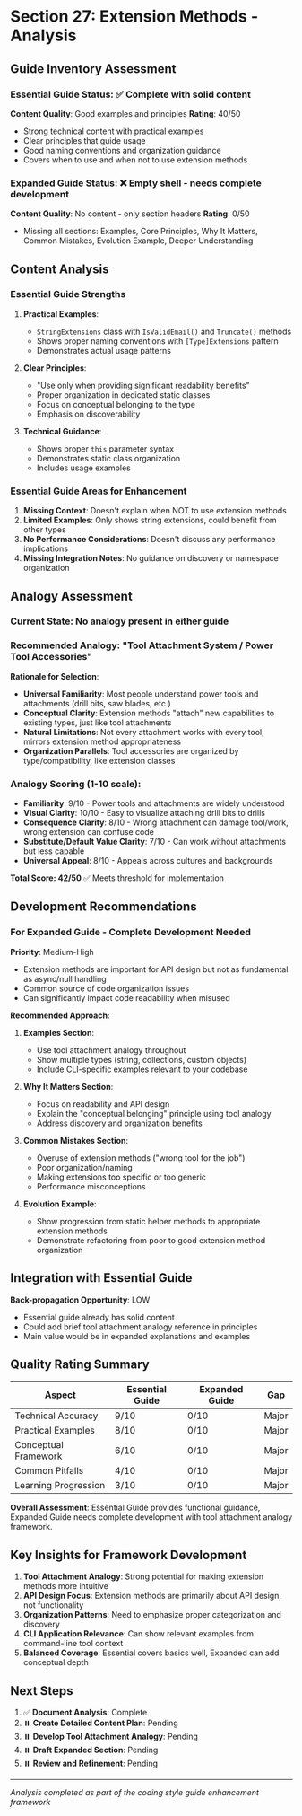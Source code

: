 # Section 27: Extension Methods - Analysis

## Guide Inventory Assessment

### Essential Guide Status: ✅ Complete with solid content
**Content Quality**: Good examples and principles
**Rating**: 40/50
- Strong technical content with practical examples
- Clear principles that guide usage
- Good naming conventions and organization guidance
- Covers when to use and when not to use extension methods

### Expanded Guide Status: ❌ Empty shell - needs complete development
**Content Quality**: No content - only section headers
**Rating**: 0/50
- Missing all sections: Examples, Core Principles, Why It Matters, Common Mistakes, Evolution Example, Deeper Understanding

## Content Analysis

### Essential Guide Strengths
1. **Practical Examples**: 
   - `StringExtensions` class with `IsValidEmail()` and `Truncate()` methods
   - Shows proper naming conventions with `[Type]Extensions` pattern
   - Demonstrates actual usage patterns

2. **Clear Principles**:
   - "Use only when providing significant readability benefits"
   - Proper organization in dedicated static classes
   - Focus on conceptual belonging to the type
   - Emphasis on discoverability

3. **Technical Guidance**:
   - Shows proper `this` parameter syntax
   - Demonstrates static class organization
   - Includes usage examples

### Essential Guide Areas for Enhancement
1. **Missing Context**: Doesn't explain when NOT to use extension methods
2. **Limited Examples**: Only shows string extensions, could benefit from other types
3. **No Performance Considerations**: Doesn't discuss any performance implications
4. **Missing Integration Notes**: No guidance on discovery or namespace organization

## Analogy Assessment

### Current State: No analogy present in either guide

### Recommended Analogy: **"Tool Attachment System / Power Tool Accessories"**

**Rationale for Selection**:
- **Universal Familiarity**: Most people understand power tools and attachments (drill bits, saw blades, etc.)
- **Conceptual Clarity**: Extension methods "attach" new capabilities to existing types, just like tool attachments
- **Natural Limitations**: Not every attachment works with every tool, mirrors extension method appropriateness
- **Organization Parallels**: Tool accessories are organized by type/compatibility, like extension classes

### Analogy Scoring (1-10 scale):
- **Familiarity**: 9/10 - Power tools and attachments are widely understood
- **Visual Clarity**: 10/10 - Easy to visualize attaching drill bits to drills
- **Consequence Clarity**: 8/10 - Wrong attachment can damage tool/work, wrong extension can confuse code
- **Substitute/Default Value Clarity**: 7/10 - Can work without attachments but less capable
- **Universal Appeal**: 8/10 - Appeals across cultures and backgrounds

**Total Score: 42/50** ✅ Meets threshold for implementation

## Development Recommendations

### For Expanded Guide - Complete Development Needed

**Priority**: Medium-High
- Extension methods are important for API design but not as fundamental as async/null handling
- Common source of code organization issues
- Can significantly impact code readability when misused

**Recommended Approach**:
1. **Examples Section**: 
   - Use tool attachment analogy throughout
   - Show multiple types (string, collections, custom objects)
   - Include CLI-specific examples relevant to your codebase

2. **Why It Matters Section**:
   - Focus on readability and API design
   - Explain the "conceptual belonging" principle using tool analogy
   - Address discovery and organization benefits

3. **Common Mistakes Section**:
   - Overuse of extension methods ("wrong tool for the job")
   - Poor organization/naming
   - Making extensions too specific or too generic
   - Performance misconceptions

4. **Evolution Example**:
   - Show progression from static helper methods to appropriate extension methods
   - Demonstrate refactoring from poor to good extension method organization

## Integration with Essential Guide

**Back-propagation Opportunity**: LOW
- Essential guide already has solid content
- Could add brief tool attachment analogy reference in principles
- Main value would be in expanded explanations and examples

## Quality Rating Summary

| Aspect | Essential Guide | Expanded Guide | Gap |
|--------|----------------|----------------|-----|
| Technical Accuracy | 9/10 | 0/10 | Major |
| Practical Examples | 8/10 | 0/10 | Major |
| Conceptual Framework | 6/10 | 0/10 | Major |
| Common Pitfalls | 4/10 | 0/10 | Major |
| Learning Progression | 3/10 | 0/10 | Major |

**Overall Assessment**: Essential Guide provides functional guidance, Expanded Guide needs complete development with tool attachment analogy framework.

## Key Insights for Framework Development

1. **Tool Attachment Analogy**: Strong potential for making extension methods more intuitive
2. **API Design Focus**: Extension methods are primarily about API design, not functionality
3. **Organization Patterns**: Need to emphasize proper categorization and discovery
4. **CLI Application Relevance**: Can show relevant examples from command-line tool context
5. **Balanced Coverage**: Essential covers basics well, Expanded can add conceptual depth

## Next Steps

1. ✅ **Document Analysis**: Complete
2. ⏸️ **Create Detailed Content Plan**: Pending
3. ⏸️ **Develop Tool Attachment Analogy**: Pending  
4. ⏸️ **Draft Expanded Section**: Pending
5. ⏸️ **Review and Refinement**: Pending

---
*Analysis completed as part of the coding style guide enhancement framework*